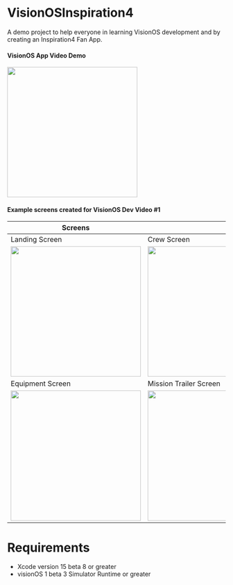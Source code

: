# VisionOSInspiration4
A demo project to help everyone in learning VisionOS development and by creating an Inspiration4 Fan App.

#### VisionOS App Video Demo
<img src="https://github.com/dilmerv/VisionOSInspiration4/blob/master/docs/images/Overview.gif" width="300">

#### Example screens created for VisionOS Dev Video #1

|Screens||
|---|---|
|Landing Screen|Crew Screen|
|<img src="https://github.com/dilmerv/VisionOSInspiration4/blob/master/docs/images/Landing.png" width="300">|<img src="https://github.com/dilmerv/VisionOSInspiration4/blob/master/docs/images/Crew.png" width="300">|
|Equipment Screen|Mission Trailer Screen|
|<img src="https://github.com/dilmerv/VisionOSInspiration4/blob/master/docs/images/Equipment.png" width="300">|<img src="https://github.com/dilmerv/VisionOSInspiration4/blob/master/docs/images/MissionTrailer.png" width="300">|


# Requirements
- Xcode version 15 beta 8 or greater
- visionOS 1 beta 3 Simulator Runtime or greater